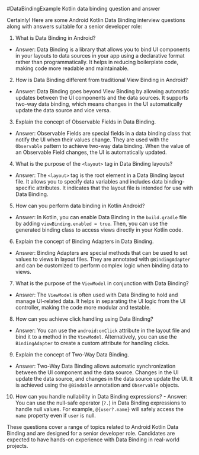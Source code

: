#DataBindingExample
 Kotlin data binding question and answer

Certainly! Here are some Android Kotlin Data Binding interview questions along with answers suitable for a senior developer role:

 1. What is Data Binding in Android?
- Answer: Data Binding is a library that allows you to bind UI components in your layouts to data sources in your app using a declarative format rather than programmatically. It helps in reducing boilerplate code, making code more readable and maintainable.

 2. How is Data Binding different from traditional View Binding in Android?
- Answer: Data Binding goes beyond View Binding by allowing automatic updates between the UI components and the data sources. It supports two-way data binding, which means changes in the UI automatically update the data source and vice versa.

 3. Explain the concept of Observable Fields in Data Binding.
- Answer: Observable Fields are special fields in a data binding class that notify the UI when their values change. They are used with the `Observable` pattern to achieve two-way data binding. When the value of an Observable Field changes, the UI is automatically updated.

 4. What is the purpose of the `<layout>` tag in Data Binding layouts?
- Answer: The `<layout>` tag is the root element in a Data Binding layout file. It allows you to specify data variables and includes data binding-specific attributes. It indicates that the layout file is intended for use with Data Binding.

 5. How can you perform data binding in Kotlin Android?
- Answer: In Kotlin, you can enable Data Binding in the `build.gradle` file by adding `viewBinding.enabled = true`. Then, you can use the generated binding class to access views directly in your Kotlin code.

 6. Explain the concept of Binding Adapters in Data Binding.
- Answer: Binding Adapters are special methods that can be used to set values to views in layout files. They are annotated with `@BindingAdapter` and can be customized to perform complex logic when binding data to views.

 7. What is the purpose of the `ViewModel` in conjunction with Data Binding?
- Answer: The `ViewModel` is often used with Data Binding to hold and manage UI-related data. It helps in separating the UI logic from the UI controller, making the code more modular and testable.

 8. How can you achieve click handling using Data Binding?
- Answer: You can use the `android:onClick` attribute in the layout file and bind it to a method in the `ViewModel`. Alternatively, you can use the `BindingAdapter` to create a custom attribute for handling clicks.

 9. Explain the concept of Two-Way Data Binding.
- Answer: Two-Way Data Binding allows automatic synchronization between the UI component and the data source. Changes in the UI update the data source, and changes in the data source update the UI. It is achieved using the `@Bindable` annotation and `Observable` objects.

 10. How can you handle nullability in Data Binding expressions?
    - Answer: You can use the null-safe operator (`?.`) in Data Binding expressions to handle null values. For example, `@{user?.name}` will safely access the `name` property even if `user` is null.

These questions cover a range of topics related to Android Kotlin Data Binding and are designed for a senior developer role. Candidates are expected to have hands-on experience with Data Binding in real-world projects.
